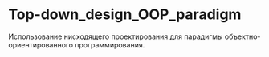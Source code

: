 # Top-down_design_OOP_paradigm
Использование нисходящего проектирования для парадигмы объектно-ориентированного программирования.
